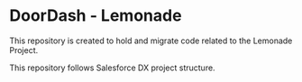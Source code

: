 # DoorDash - Lemonade

This repository is created to hold and migrate code related to the Lemonade Project.

This repository follows Salesforce DX project structure.







